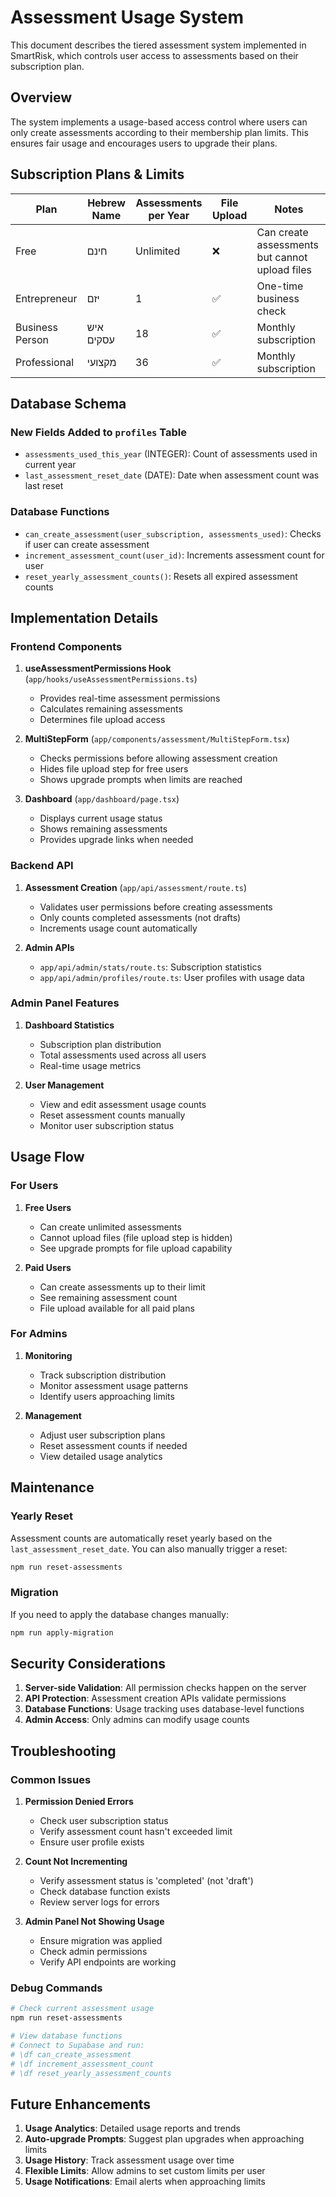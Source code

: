 # Assessment Usage System

This document describes the tiered assessment system implemented in SmartRisk, which controls user access to assessments based on their subscription plan.

## Overview

The system implements a usage-based access control where users can only create assessments according to their membership plan limits. This ensures fair usage and encourages users to upgrade their plans.

## Subscription Plans & Limits

| Plan | Hebrew Name | Assessments per Year | File Upload | Notes |
|------|-------------|---------------------|-------------|-------|
| Free | חינם | Unlimited | ❌ | Can create assessments but cannot upload files |
| Entrepreneur | יזם | 1 | ✅ | One-time business check |
| Business Person | איש עסקים | 18 | ✅ | Monthly subscription |
| Professional | מקצועי | 36 | ✅ | Monthly subscription |

## Database Schema

### New Fields Added to `profiles` Table

- `assessments_used_this_year` (INTEGER): Count of assessments used in current year
- `last_assessment_reset_date` (DATE): Date when assessment count was last reset

### Database Functions

- `can_create_assessment(user_subscription, assessments_used)`: Checks if user can create assessment
- `increment_assessment_count(user_id)`: Increments assessment count for user
- `reset_yearly_assessment_counts()`: Resets all expired assessment counts

## Implementation Details

### Frontend Components

1. **useAssessmentPermissions Hook** (`app/hooks/useAssessmentPermissions.ts`)
   - Provides real-time assessment permissions
   - Calculates remaining assessments
   - Determines file upload access

2. **MultiStepForm** (`app/components/assessment/MultiStepForm.tsx`)
   - Checks permissions before allowing assessment creation
   - Hides file upload step for free users
   - Shows upgrade prompts when limits are reached

3. **Dashboard** (`app/dashboard/page.tsx`)
   - Displays current usage status
   - Shows remaining assessments
   - Provides upgrade links when needed

### Backend API

1. **Assessment Creation** (`app/api/assessment/route.ts`)
   - Validates user permissions before creating assessments
   - Only counts completed assessments (not drafts)
   - Increments usage count automatically

2. **Admin APIs**
   - `app/api/admin/stats/route.ts`: Subscription statistics
   - `app/api/admin/profiles/route.ts`: User profiles with usage data

### Admin Panel Features

1. **Dashboard Statistics**
   - Subscription plan distribution
   - Total assessments used across all users
   - Real-time usage metrics

2. **User Management**
   - View and edit assessment usage counts
   - Reset assessment counts manually
   - Monitor user subscription status

## Usage Flow

### For Users

1. **Free Users**
   - Can create unlimited assessments
   - Cannot upload files (file upload step is hidden)
   - See upgrade prompts for file upload capability

2. **Paid Users**
   - Can create assessments up to their limit
   - See remaining assessment count
   - File upload available for all paid plans

### For Admins

1. **Monitoring**
   - Track subscription distribution
   - Monitor assessment usage patterns
   - Identify users approaching limits

2. **Management**
   - Adjust user subscription plans
   - Reset assessment counts if needed
   - View detailed usage analytics

## Maintenance

### Yearly Reset

Assessment counts are automatically reset yearly based on the `last_assessment_reset_date`. You can also manually trigger a reset:

```bash
npm run reset-assessments
```

### Migration

If you need to apply the database changes manually:

```bash
npm run apply-migration
```

## Security Considerations

1. **Server-side Validation**: All permission checks happen on the server
2. **API Protection**: Assessment creation APIs validate permissions
3. **Database Functions**: Usage tracking uses database-level functions
4. **Admin Access**: Only admins can modify usage counts

## Troubleshooting

### Common Issues

1. **Permission Denied Errors**
   - Check user subscription status
   - Verify assessment count hasn't exceeded limit
   - Ensure user profile exists

2. **Count Not Incrementing**
   - Verify assessment status is 'completed' (not 'draft')
   - Check database function exists
   - Review server logs for errors

3. **Admin Panel Not Showing Usage**
   - Ensure migration was applied
   - Check admin permissions
   - Verify API endpoints are working

### Debug Commands

```bash
# Check current assessment usage
npm run reset-assessments

# View database functions
# Connect to Supabase and run:
# \df can_create_assessment
# \df increment_assessment_count
# \df reset_yearly_assessment_counts
```

## Future Enhancements

1. **Usage Analytics**: Detailed usage reports and trends
2. **Auto-upgrade Prompts**: Suggest plan upgrades when approaching limits
3. **Usage History**: Track assessment usage over time
4. **Flexible Limits**: Allow admins to set custom limits per user
5. **Usage Notifications**: Email alerts when approaching limits
